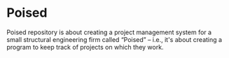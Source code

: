 # Poised
Poised repository is about creating a project management system for a small structural engineering firm called “Poised” – i.e., it's about creating a program to keep track of projects on which they work.
